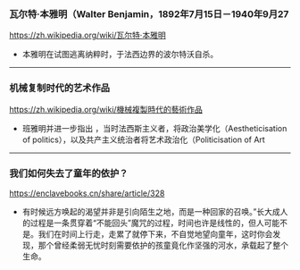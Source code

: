 ### 瓦尔特·本雅明（Walter Benjamin，1892年7月15日－1940年9月27
https://zh.wikipedia.org/wiki/瓦尔特·本雅明
- 本雅明在试图逃离纳粹时，于法西边界的波尔特沃自杀。
---
### 机械复制时代的艺术作品
https://zh.wikipedia.org/wiki/機械複製時代的藝術作品
- 班雅明并进一步指出 ，当时法西斯主义者，将政治美学化（Aestheticisation of politics），以及共产主义统治者将艺术政治化（Politicisation of Art
---
### 我们如何失去了童年的依护？
https://enclavebooks.cn/share/article/328
- 有时候远方唤起的渴望并非是引向陌生之地，而是一种回家的召唤。”长大成人的过程是一条贯穿着“不能回头”魔咒的过程，时间也许是线性的，但人可能不是。我们在时间上行走，走累了就停下来，不自觉地望向童年，这时你会发现，那个曾经柔弱无忧时刻需要依护的孩童竟化作坚强的河水，承载起了整个生命。